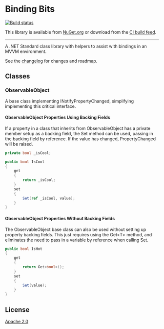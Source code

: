 # Binding Bits

[![Build status](https://ci.appveyor.com/api/projects/status/gmvrjms5y52fl8gw?svg=true)](https://ci.appveyor.com/project/kyleherzog/bindingbits)

This library is available from [NuGet.org](https://www.nuget.org/packages/BindingBits/)
or download from the [CI build feed](https://ci.appveyor.com/nuget/BindingBits).

--------------------------

A .NET Standard class library with helpers to assist with bindings in an MVVM environment.

See the [changelog](CHANGELOG.md) for changes and roadmap.

## Classes

### ObservableObject
A base class implementing INotifyPropertyChanged, simplifying implementing this critical interface. 

#### ObservableObject Properties Using Backing Fields

If a property in a class that inherits from ObservableObject has a private member setup as a backing field, the Set method can be used, passing in the backing field by reference.  If the value has changed, PropertyChanged will be raised.

```c#
private bool _isCool;

public bool IsCool
{
	get
	{
		return _isCool;
	}
	set
	{
		Set(ref _isCool, value);
	}
}
```

#### ObservableObject Properties Without Backing Fields
The ObservableObject base class can also be used without setting up property backing fields.  This just requires using the Get\<T\> method, and eliminates the need to pass in a variable by reference when calling Set.

```c#
public bool IsHot
{
	get
	{
		return Get<bool>();
	}
	set
	{
		Set(value);
	}
}
```


## License
[Apache 2.0](LICENSE)